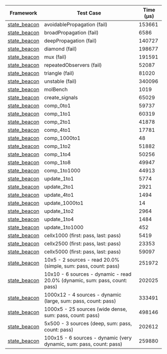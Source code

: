 | Framework | Test Case | Time (μs) |
| --- | --- | --- |
| [state_beacon](https://github.com/jinyus/dart_beacon) | avoidablePropagation (fail) | 153661 |
| [state_beacon](https://github.com/jinyus/dart_beacon) | broadPropagation (fail) | 6586 |
| [state_beacon](https://github.com/jinyus/dart_beacon) | deepPropagation (fail) | 140727 |
| [state_beacon](https://github.com/jinyus/dart_beacon) | diamond (fail) | 198677 |
| [state_beacon](https://github.com/jinyus/dart_beacon) | mux (fail) | 191591 |
| [state_beacon](https://github.com/jinyus/dart_beacon) | repeatedObservers (fail) | 52087 |
| [state_beacon](https://github.com/jinyus/dart_beacon) | triangle (fail) | 81020 |
| [state_beacon](https://github.com/jinyus/dart_beacon) | unstable (fail) | 340096 |
| [state_beacon](https://github.com/jinyus/dart_beacon) | molBench | 1019 |
| [state_beacon](https://github.com/jinyus/dart_beacon) | create_signals | 65029 |
| [state_beacon](https://github.com/jinyus/dart_beacon) | comp_0to1 | 59737 |
| [state_beacon](https://github.com/jinyus/dart_beacon) | comp_1to1 | 60319 |
| [state_beacon](https://github.com/jinyus/dart_beacon) | comp_2to1 | 41878 |
| [state_beacon](https://github.com/jinyus/dart_beacon) | comp_4to1 | 17781 |
| [state_beacon](https://github.com/jinyus/dart_beacon) | comp_1000to1 | 48 |
| [state_beacon](https://github.com/jinyus/dart_beacon) | comp_1to2 | 51882 |
| [state_beacon](https://github.com/jinyus/dart_beacon) | comp_1to4 | 50256 |
| [state_beacon](https://github.com/jinyus/dart_beacon) | comp_1to8 | 49947 |
| [state_beacon](https://github.com/jinyus/dart_beacon) | comp_1to1000 | 44913 |
| [state_beacon](https://github.com/jinyus/dart_beacon) | update_1to1 | 5774 |
| [state_beacon](https://github.com/jinyus/dart_beacon) | update_2to1 | 2921 |
| [state_beacon](https://github.com/jinyus/dart_beacon) | update_4to1 | 1494 |
| [state_beacon](https://github.com/jinyus/dart_beacon) | update_1000to1 | 14 |
| [state_beacon](https://github.com/jinyus/dart_beacon) | update_1to2 | 2964 |
| [state_beacon](https://github.com/jinyus/dart_beacon) | update_1to4 | 1484 |
| [state_beacon](https://github.com/jinyus/dart_beacon) | update_1to1000 | 452 |
| [state_beacon](https://github.com/jinyus/dart_beacon) | cellx1000 (first: pass, last: pass) | 5419 |
| [state_beacon](https://github.com/jinyus/dart_beacon) | cellx2500 (first: pass, last: pass) | 23353 |
| [state_beacon](https://github.com/jinyus/dart_beacon) | cellx5000 (first: pass, last: pass) | 59097 |
| [state_beacon](https://github.com/jinyus/dart_beacon) | 10x5 - 2 sources - read 20.0% (simple, sum: pass, count: pass) | 251972 |
| [state_beacon](https://github.com/jinyus/dart_beacon) | 10x10 - 6 sources - dynamic - read 20.0% (dynamic, sum: pass, count: pass) | 202025 |
| [state_beacon](https://github.com/jinyus/dart_beacon) | 1000x12 - 4 sources - dynamic (large, sum: pass, count: pass) | 333491 |
| [state_beacon](https://github.com/jinyus/dart_beacon) | 1000x5 - 25 sources (wide dense, sum: pass, count: pass) | 498146 |
| [state_beacon](https://github.com/jinyus/dart_beacon) | 5x500 - 3 sources (deep, sum: pass, count: pass) | 202612 |
| [state_beacon](https://github.com/jinyus/dart_beacon) | 100x15 - 6 sources - dynamic (very dynamic, sum: pass, count: pass) | 259880 |
